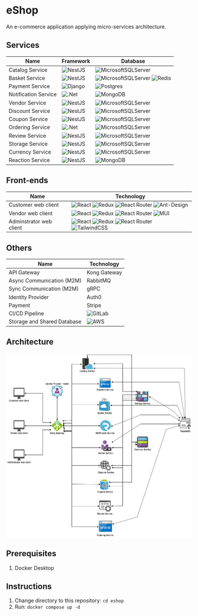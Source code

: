 # eShop

An e-commerce application applying micro-services architecture.

## Services

| Name                 | Framework                                                                                                    | Database                                                                                                                                                                                                                                                       |
| -------------------- | ------------------------------------------------------------------------------------------------------------ | -------------------------------------------------------------------------------------------------------------------------------------------------------------------------------------------------------------------------------------------------------------- |
| Catalog Service      | ![NestJS](https://img.shields.io/badge/nestjs-%23E0234E.svg?style=for-the-badge&logo=nestjs&logoColor=white) | ![MicrosoftSQLServer](https://img.shields.io/badge/Microsoft%20SQL%20Sever-CC2927?style=for-the-badge&logo=microsoft%20sql%20server&logoColor=white)                                                                                                           |
| Basket Service       | ![NestJS](https://img.shields.io/badge/nestjs-%23E0234E.svg?style=for-the-badge&logo=nestjs&logoColor=white) | ![MicrosoftSQLServer](https://img.shields.io/badge/Microsoft%20SQL%20Sever-CC2927?style=for-the-badge&logo=microsoft%20sql%20server&logoColor=white) ![Redis](https://img.shields.io/badge/redis-%23DD0031.svg?style=for-the-badge&logo=redis&logoColor=white) |
| Payment Service      | ![Django](https://img.shields.io/badge/django-%23092E20.svg?style=for-the-badge&logo=django&logoColor=white) | ![Postgres](https://img.shields.io/badge/postgres-%23316192.svg?style=for-the-badge&logo=postgresql&logoColor=white)                                                                                                                                           |
| Notification Service | ![.Net](https://img.shields.io/badge/.NET-5C2D91?style=for-the-badge&logo=.net&logoColor=white)              | ![MongoDB](https://img.shields.io/badge/MongoDB-%234ea94b.svg?style=for-the-badge&logo=mongodb&logoColor=white)                                                                                                                                                |
| Vendor Service       | ![NestJS](https://img.shields.io/badge/nestjs-%23E0234E.svg?style=for-the-badge&logo=nestjs&logoColor=white) | ![MicrosoftSQLServer](https://img.shields.io/badge/Microsoft%20SQL%20Sever-CC2927?style=for-the-badge&logo=microsoft%20sql%20server&logoColor=white)                                                                                                           |
| Discount Service     | ![NestJS](https://img.shields.io/badge/nestjs-%23E0234E.svg?style=for-the-badge&logo=nestjs&logoColor=white) | ![MicrosoftSQLServer](https://img.shields.io/badge/Microsoft%20SQL%20Sever-CC2927?style=for-the-badge&logo=microsoft%20sql%20server&logoColor=white)                                                                                                           |
| Coupon Service       | ![NestJS](https://img.shields.io/badge/nestjs-%23E0234E.svg?style=for-the-badge&logo=nestjs&logoColor=white) | ![MicrosoftSQLServer](https://img.shields.io/badge/Microsoft%20SQL%20Sever-CC2927?style=for-the-badge&logo=microsoft%20sql%20server&logoColor=white)                                                                                                           |
| Ordering Service     | ![.Net](https://img.shields.io/badge/.NET-5C2D91?style=for-the-badge&logo=.net&logoColor=white)              | ![MicrosoftSQLServer](https://img.shields.io/badge/Microsoft%20SQL%20Sever-CC2927?style=for-the-badge&logo=microsoft%20sql%20server&logoColor=white)                                                                                                           |
| Review Service       | ![NestJS](https://img.shields.io/badge/nestjs-%23E0234E.svg?style=for-the-badge&logo=nestjs&logoColor=white) | ![MicrosoftSQLServer](https://img.shields.io/badge/Microsoft%20SQL%20Sever-CC2927?style=for-the-badge&logo=microsoft%20sql%20server&logoColor=white)                                                                                                           |
| Storage Service      | ![NestJS](https://img.shields.io/badge/nestjs-%23E0234E.svg?style=for-the-badge&logo=nestjs&logoColor=white) | ![MicrosoftSQLServer](https://img.shields.io/badge/Microsoft%20SQL%20Sever-CC2927?style=for-the-badge&logo=microsoft%20sql%20server&logoColor=white)                                                                                                           |
| Currency Service     | ![NestJS](https://img.shields.io/badge/nestjs-%23E0234E.svg?style=for-the-badge&logo=nestjs&logoColor=white) | ![MicrosoftSQLServer](https://img.shields.io/badge/Microsoft%20SQL%20Sever-CC2927?style=for-the-badge&logo=microsoft%20sql%20server&logoColor=white)                                                                                                           |
| Reaction Service     | ![NestJS](https://img.shields.io/badge/nestjs-%23E0234E.svg?style=for-the-badge&logo=nestjs&logoColor=white) | ![MongoDB](https://img.shields.io/badge/MongoDB-%234ea94b.svg?style=for-the-badge&logo=mongodb&logoColor=white)                                                                                                                                                |

## Front-ends

| Name                    | Technology                                                                                                                                                                                                                                                                                                                                                                                                                                                                    |
| ----------------------- | ----------------------------------------------------------------------------------------------------------------------------------------------------------------------------------------------------------------------------------------------------------------------------------------------------------------------------------------------------------------------------------------------------------------------------------------------------------------------------- |
| Customer web client     | ![React](https://img.shields.io/badge/react-%2320232a.svg?style=for-the-badge&logo=react&logoColor=%2361DAFB) ![Redux](https://img.shields.io/badge/redux-%23593d88.svg?style=for-the-badge&logo=redux&logoColor=white) ![React Router](https://img.shields.io/badge/React_Router-CA4245?style=for-the-badge&logo=react-router&logoColor=white) ![Ant-Design](https://img.shields.io/badge/-AntDesign-%230170FE?style=for-the-badge&logo=ant-design&logoColor=white)          |
| Vendor web client       | ![React](https://img.shields.io/badge/react-%2320232a.svg?style=for-the-badge&logo=react&logoColor=%2361DAFB) ![Redux](https://img.shields.io/badge/redux-%23593d88.svg?style=for-the-badge&logo=redux&logoColor=white) ![React Router](https://img.shields.io/badge/React_Router-CA4245?style=for-the-badge&logo=react-router&logoColor=white) ![MUI](https://img.shields.io/badge/MUI-%230081CB.svg?style=for-the-badge&logo=material-ui&logoColor=white)                   |
| Adminstrator web client | ![React](https://img.shields.io/badge/react-%2320232a.svg?style=for-the-badge&logo=react&logoColor=%2361DAFB) ![Redux](https://img.shields.io/badge/redux-%23593d88.svg?style=for-the-badge&logo=redux&logoColor=white) ![React Router](https://img.shields.io/badge/React_Router-CA4245?style=for-the-badge&logo=react-router&logoColor=white)  ![TailwindCSS](https://img.shields.io/badge/tailwindcss-%2338B2AC.svg?style=for-the-badge&logo=tailwind-css&logoColor=white) |

## Others

| Name                        | Technology                                                                                                   |
| --------------------------- | ------------------------------------------------------------------------------------------------------------ |
| API Gateway                 | Kong Gateway                                                                                                 |
| Async Communication (M2M)   | RabbitMQ                                                                                                     |
| Sync Communication (M2M)    | gRPC                                                                                                         |
| Identity Provider           | Auth0                                                                                                        |
| Payment                     | Stripe                                                                                                       |
| CI/CD Pipeline              | ![GitLab](https://img.shields.io/badge/gitlab-%23181717.svg?style=for-the-badge&logo=gitlab&logoColor=white) |
| Storage and Shared Database | ![AWS](https://img.shields.io/badge/AWS-%23FF9900.svg?style=for-the-badge&logo=amazon-aws&logoColor=white)   |

## Architecture

![architecture](./assets/eshop-architecture.png)

## Prerequisites

  1. Docker Desktop

## Instructions

  1. Change directory to this repository: `cd eshop`
  2. Run: `docker compose up -d`
